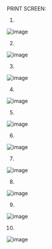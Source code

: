 PRINT SCREEN:


1)
![image](https://github.com/dgnyldrm7/CRUD2_-RelationalDatabase_WithEFCORE/assets/94688501/5524018c-0cc6-4d55-ae79-a8bd9d5b2d43)


2)
![image](https://github.com/dgnyldrm7/CRUD2_-RelationalDatabase_WithEFCORE/assets/94688501/8d7c3b88-a006-4b69-8b73-cd02035fe642)


3)
![image](https://github.com/dgnyldrm7/CRUD2_-RelationalDatabase_WithEFCORE/assets/94688501/052b8a3f-981e-4557-aedd-815be014eaf2)


4)
![image](https://github.com/dgnyldrm7/CRUD2_-RelationalDatabase_WithEFCORE/assets/94688501/b2b4e6be-9f4a-4195-8887-4b86e00d6700)


5)
![image](https://github.com/dgnyldrm7/CRUD2_-RelationalDatabase_WithEFCORE/assets/94688501/93b702db-1ad4-4dee-af47-067869fb7973)



6)
![image](https://github.com/dgnyldrm7/CRUD2_-RelationalDatabase_WithEFCORE/assets/94688501/32252ec4-2b21-4cff-a2f0-85dc1eb0f691)



7)
![image](https://github.com/dgnyldrm7/CRUD2_-RelationalDatabase_WithEFCORE/assets/94688501/135f197d-3cad-4521-8f05-91c42b21822c)




8)
![image](https://github.com/dgnyldrm7/CRUD2_-RelationalDatabase_WithEFCORE/assets/94688501/617a32cc-d97c-48dd-849a-4a87186241d3)




9)
![image](https://github.com/dgnyldrm7/CRUD2_-RelationalDatabase_WithEFCORE/assets/94688501/057d5941-ee44-4c5a-88df-84a345645f6d)



10)
![image](https://github.com/dgnyldrm7/CRUD2_-RelationalDatabase_WithEFCORE/assets/94688501/959d909c-f039-4f26-aff4-f2b82a40af72)








